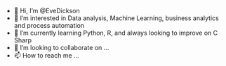 - 👋 Hi, I’m @EveDickson
- 👀 I’m interested in Data analysis, Machine Learning, business analytics and process automation
- 🌱 I’m currently learning Python, R, and always looking to improve on C Sharp
- 💞️ I’m looking to collaborate on ...
- 📫 How to reach me ...

<!---
EveDickson/EveDickson is a ✨ special ✨ repository because its `README.md` (this file) appears on your GitHub profile.
You can click the Preview link to take a look at your changes.
--->
